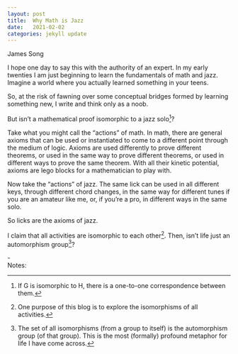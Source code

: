 ```yaml
---
layout: post
title:  Why Math is Jazz
date:   2021-02-02
categories: jekyll update
---
```


James Song

I hope one day to say this with the authority of an expert. In my early twenties I am just beginning to learn the fundamentals of math and jazz. Imagine a world where you actually learned something in your teens.

So, at the risk of fawning over some conceptual bridges formed by learning something new, I write and think only as a noob.

But isn’t a mathematical proof isomorphic to a jazz solo[^1]?

Take what you might call the “actions” of math. In math, there are general axioms that can be used or instantiated to come to a different point through the medium of logic. Axioms are used differently to prove different theorems, or used in the same way to prove different theorems, or used in different ways to prove the same theorem. With all their kinetic potential, axioms are lego blocks for a mathematician to play with.

Now take the “actions” of jazz. The same lick can be used in all different keys, through different chord changes, in the same way for different tunes if you are an amateur like me, or, if you’re a pro, in different ways in the same solo.

So licks are the axioms of jazz.

I claim that all activities are isomorphic to each other[^2]. Then, isn’t life just an automorphism group[^3]?

\-\
Notes:

[^1]: If G is isomorphic to H, there is a one-to-one correspondence between them. 

[^2]: One purpose of this blog is to explore the isomorphisms of all activities.

[^3]: The set of all isomorphisms (from a group to itself) is the automorphism group (of that group). This is the most (formally) profound metaphor for life I have come across. 